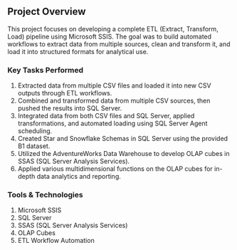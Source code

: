 ## Project Overview
This project focuses on developing a complete ETL (Extract, Transform, Load) pipeline using Microsoft SSIS. The goal was to build automated workflows to extract data from multiple sources, clean and transform it, and load it into structured formats for analytical use.

### Key Tasks Performed

1. Extracted data from multiple CSV files and loaded it into new CSV outputs through ETL workflows.
2. Combined and transformed data from multiple CSV sources, then pushed the results into SQL Server.
3. Integrated data from both CSV files and SQL Server, applied transformations, and automated loading using SQL Server Agent scheduling.
4. Created Star and Snowflake Schemas in SQL Server using the provided B1 dataset.
5. Utilized the AdventureWorks Data Warehouse to develop OLAP cubes in SSAS (SQL Server Analysis Services).
6. Applied various multidimensional functions on the OLAP cubes for in-depth data analytics and reporting.

### Tools & Technologies

1. Microsoft SSIS
2. SQL Server
3. SSAS (SQL Server Analysis Services)
4. OLAP Cubes
5. ETL Workflow Automation 
